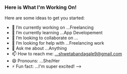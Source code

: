 ### Here is What I'm Working On!



Here are some ideas to get you started:

- 🔭 I’m currently working on ...Freelancing
- 🌱 I’m currently learning ...App Developement
- 👯 I’m looking to collaborate on ...
- 🤔 I’m looking for help with ...Freelancing work
- 💬 Ask me about ...Anything
- 📫 How to reach me: ...shwetabandagale9@gmail.com
- 😄 Pronouns: ...She/Her
- ⚡ Fun fact: ...I'm super excited!
-->
